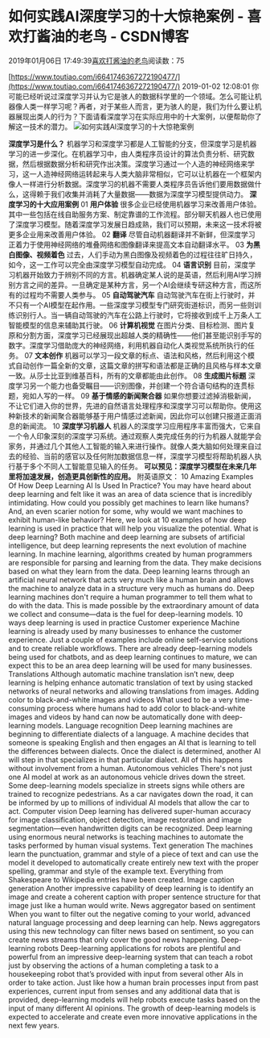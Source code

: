 
# 如何实践AI深度学习的十大惊艳案例 - 喜欢打酱油的老鸟 - CSDN博客


2019年01月06日 17:49:39[喜欢打酱油的老鸟](https://me.csdn.net/weixin_42137700)阅读数：75


[https://www.toutiao.com/i6641746367272190477/](https://www.toutiao.com/i6641746367272190477/)
2019-01-02 12:08:01
你可能已经听说过深度学习并认为它是骇人的数据科学里的一个领域。怎么可能让机器像人类一样学习呢？再者，对于某些人而言，更为骇人的是，我们为什么要让机器展现出类人的行为？下面请看深度学习在实际应用中的十大案例，以便帮助你了解这一技术的潜力。
![如何实践AI深度学习的十大惊艳案例](http://p1.pstatp.com/large/pgc-image/1546402069146ba0f9b11ff)

**深度学习是什么？**
机器学习和深度学习都是人工智能的分支，但深度学习是机器学习的进一步深化。在机器学习中，由人类程序员设计的算法负责分析、研究数据，然后根据数据分析和研究作出决策。深度学习通过一个人造的神经网络来学习，这一人造神经网络运转起来与人类大脑非常相似，它可以让机器在一个框架内像人一样进行分析数据。深度学习的机器不需要人类程序员告诉他们要用数据做什么，这得赖于我们收集并消耗了大量数据——数据为深度学习模型提供动力。
**深度学习的十大应用案例**
01
**用户体验**
很多企业已经使用机器学习来改善用户体验。其中一些包括在线自助服务方案、制定靠谱的工作流程。部分聊天机器人也已使用了深度学习模型。随着深度学习发展日趋成熟，我们可以预期，未来这一技术将被更多企业用来改善用户体验。
02
**翻译**
尽管自动机器翻译并不新鲜，但深度学习正着力于使用神经网络的堆叠网络和图像翻译来提高文本自动翻译水平。
03
**为黑白图像、视频着色**
过去，人们手动为黑白图像及视频着色的过程往往旷日持久，如今，这一工作可以完全由深度学习模型自动完成。
04
**语言识别**
目前，深度学习机器开始致力于辨别不同的方言。机器确定某人说的是英语，然后利用AI学习辨别方言之间的差异。一旦确定是某种方言，另一个AI会继续专研这种方言，而这所有的过程均不需要人类参与。
05
**自动驾驶汽车**
自动驾驶汽车在街上行驶时，并不只有一个AI模型在起作用。一些深度学习模型专门研究街道标识，而另一些则训练识别行人。当一辆自动驾驶的汽车在公路上行驶时，它将接收到成千上万条人工智能模型的信息来辅助其行驶。
06
**计算机视觉**
在图片分类、目标检测、图片复原和分割方面，深度学习已经展现出超越人类的精确性——他们甚至能识别手写的数字。深度学习借助庞大的神经网络，利用机器自动化人类视觉系统所执行的任务。
07
**文本创作**
机器可以学习一段文章的标点、语法和风格，然后利用这个模式自动创作一篇全新的文章，这篇文章的拼写和语法都是正确的且风格与样本文章一致。从莎士比亚到维基百科，所有的文章都能由此创作。
08
**生成图片标题**
深度学习另一个能力也备受瞩目——识别图像，并创建一个符合语句结构的连贯标题，宛如人写的一样。
09
**基于情感的新闻聚合器**
如果你想要过滤掉消极新闻，不让它们进入你的世界，先进的自然语言处理程序和深度学习可以帮助你。使用这种新技术的新闻聚合器能够基于用户情感过滤新闻，因此你可以创建只报道正面消息的新闻流。
10
**深度学习机器人**
机器人的深度学习应用程序丰富而强大，它来自一个令人印象深刻的深度学习系统。通过观察人类完成任务的行为机器人就能学会家务，并通过几个其他人工智能的输入来进行操作。就像人类大脑如何处理来自过去的经验、当前的感官以及任何附加数据信息一样，深度学习模型将帮助机器人执行基于多个不同人工智能意见输入的任务。
**可以预见：深度学习模型在未来几年里将加速发展，创造更具创新性的应用。**
附英语原文：
10 Amazing Examples Of How Deep Learning AI Is Used In Practice?
You may have heard about deep learning and felt like it was an area of data science that is incredibly intimidating. How could you possibly get machines to learn like humans? And, an even scarier notion for some, why would we want machines to exhibit human-like behavior? Here, we look at 10 examples of how deep learning is used in practice that will help you visualize the potential.
What is deep learning?
Both machine and deep learning are subsets of artificial intelligence, but deep learning represents the next evolution of machine learning. In machine learning, algorithms created by human programmers are responsible for parsing and learning from the data. They make decisions based on what they learn from the data. Deep learning learns through an artificial neural network that acts very much like a human brain and allows the machine to analyze data in a structure very much as humans do. Deep learning machines don't require a human programmer to tell them what to do with the data. This is made possible by the extraordinary amount of data we collect and consume—data is the fuel for deep-learning models.
10 ways deep learning is used in practice
Customer experience
Machine learning is already used by many businesses to enhance the customer experience. Just a couple of examples include online self-service solutions and to create reliable workflows. There are already deep-learning models being used for chatbots, and as deep learning continues to mature, we can expect this to be an area deep learning will be used for many businesses.
Translations
Although automatic machine translation isn’t new, deep learning is helping enhance automatic translation of text by using stacked networks of neural networks and allowing translations from images.
Adding color to black-and-white images and videos
What used to be a very time-consuming process where humans had to add color to black-and-white images and videos by hand can now be automatically done with deep-learning models.
Language recognition
Deep learning machines are beginning to differentiate dialects of a language. A machine decides that someone is speaking English and then engages an AI that is learning to tell the differences between dialects. Once the dialect is determined, another AI will step in that specializes in that particular dialect. All of this happens without involvement from a human.
Autonomous vehicles
There's not just one AI model at work as an autonomous vehicle drives down the street. Some deep-learning models specialize in streets signs while others are trained to recognize pedestrians. As a car navigates down the road, it can be informed by up to millions of individual AI models that allow the car to act.
Computer vision
Deep learning has delivered super-human accuracy for image classification, object detection, image restoration and image segmentation—even handwritten digits can be recognized. Deep learning using enormous neural networks is teaching machines to automate the tasks performed by human visual systems.
Text generation
The machines learn the punctuation, grammar and style of a piece of text and can use the model it developed to automatically create entirely new text with the proper spelling, grammar and style of the example text. Everything from Shakespeare to Wikipedia entries have been created.
Image caption generation
Another impressive capability of deep learning is to identify an image and create a coherent caption with proper sentence structure for that image just like a human would write.
News aggregator based on sentiment
When you want to filter out the negative coming to your world, advanced natural language processing and deep learning can help. News aggregators using this new technology can filter news based on sentiment, so you can create news streams that only cover the good news happening.
Deep-learning robots
Deep-learning applications for robots are plentiful and powerful from an impressive deep-learning system that can teach a robot just by observing the actions of a human completing a task to a housekeeping robot that’s provided with input from several other AIs in order to take action. Just like how a human brain processes input from past experiences, current input from senses and any additional data that is provided, deep-learning models will help robots execute tasks based on the input of many different AI opinions.
The growth of deep-learning models is expected to accelerate and create even more innovative applications in the next few years.

